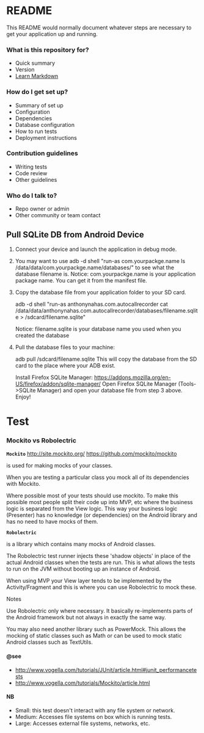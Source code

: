 # README #

This README would normally document whatever steps are necessary to get your application up and running.

### What is this repository for? ###

* Quick summary
* Version
* [Learn Markdown](https://bitbucket.org/tutorials/markdowndemo)

### How do I get set up? ###

* Summary of set up
* Configuration
* Dependencies
* Database configuration
* How to run tests
* Deployment instructions

### Contribution guidelines ###

* Writing tests
* Code review
* Other guidelines

### Who do I talk to? ###

* Repo owner or admin
* Other community or team contact

## Pull SQLite DB from Android Device 

1.  Connect your device and launch the application in debug mode.
2.  You may want to use adb -d shell "run-as com.yourpackge.name ls /data/data/com.yourpackge.name/databases/" to see what the database filename is.
    Notice: com.yourpackge.name is your application package name. You can get it from the manifest file.
    
3.  Copy the database file from your application folder to your SD card.
    
    adb -d shell "run-as anthonynahas.com.autocallrecorder cat /data/data/anthonynahas.com.autocallrecorder/databases/filename.sqlite > /sdcard/filename.sqlite"
    
    Notice: filename.sqlite is your database name you used when you created the database
    
4.  Pull the database files to your machine:
    
    adb pull /sdcard/filename.sqlite
    This will copy the database from the SD card to the place where your ADB exist.
    
    Install Firefox SQLite Manager: https://addons.mozilla.org/en-US/firefox/addon/sqlite-manager/
    Open Firefox SQLite Manager (Tools->SQLite Manager) and open your database file from step 3 above.
    Enjoy!
    
    
# Test #
### Mockito vs Robolectric

**`Mockito`** http://site.mockito.org/ https://github.com/mockito/mockito

is used for making mocks of your classes.

When you are testing a particular class you mock all of its dependencies with Mockito.

Where possible most of your tests should use mockito. To make this possible most people split their
 code up into MVP, etc where the business logic is separated from the View logic. This way your
  business logic (Presenter) has no knowledge (or dependencies) on the Android library and has no 
  need to have mocks of them.

**`Robolectric`**

is a library which contains many mocks of Android classes.

The Robolectric test runner injects these 'shadow objects' in place of the actual Android classes 
when the tests are run. This is what allows the tests to run on the JVM without booting up an 
instance of Android.

When using MVP your View layer tends to be implemented by the Activity/Fragment and this is where
 you can use Robolectric to mock these.

Notes

Use Robolectric only where necessary. It basically re-implements parts of the Android framework but
 not always in exactly the same way.

You may also need another library such as PowerMock. This allows the mocking of static classes such 
as Math or can be used to mock static Android classes such as TextUtils.

#### @see
- http://www.vogella.com/tutorials/JUnit/article.html#junit_performancetests
- http://www.vogella.com/tutorials/Mockito/article.html

#### NB
+ Small: this test doesn't interact with any file system or network.
+ Medium: Accesses file systems on box which is running tests.
+ Large: Accesses external file systems, networks, etc.
